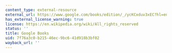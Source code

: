 ```yaml
---
content_type: external-resource
external_url: https://www.google.com/books/edition/_/ycKCxduv3xEC?hl=en&gbpv=1
has_external_license_warning: true
license: https://en.wikipedia.org/wiki/All_rights_reserved
status: ''
title: Google Books
uid: 7f76a3c0-b215-46ec-9bc6-41d918b3bf02
wayback_url: ''
---
```


